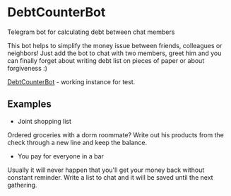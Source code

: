 # DebtCounterBot
Telegram bot for calculating debt between chat members

This bot helps to simplify the money issue between friends, colleagues or neighbors! Just add the bot to chat with two members, greet him and you can finally forget about writing debt list on pieces of paper or about forgiveness :)

[DebtCounterBot](https://t.me/DebtCounterBot) - working instance for test.

## Examples
+ Joint shopping list

Ordered groceries with a dorm roommate? Write out his products from the check through a new line and keep the balance.

+ You pay for everyone in a bar

Usually it will never happen that you'll get your money back without constant reminder. Write a list to chat and it will be saved until the next gathering.

